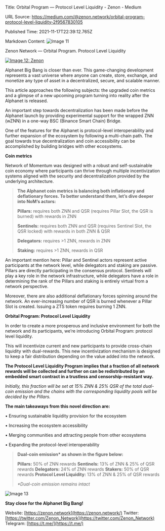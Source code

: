 Title: Orbital Program — Protocol Level Liquidity - Zenon - Medium

URL Source: https://medium.com/@zenon.network/orbital-program-protocol-level-liquidity-2f9567830105

Published Time: 2021-11-17T22:39:12.765Z

Markdown Content:
![Image 11](https://miro.medium.com/v2/resize:fit:700/1*-Ci8SFzrcn7S4wFsfILxgw.png)

Zenon Network — Orbital Program. Protocol Level Liquidity

[![Image 12: Zenon](https://miro.medium.com/v2/resize:fill:44:44/1*rFXGQl3tfmku28AMjfzlAQ.png)](https://medium.com/@zenon.network?source=post_page---byline--2f9567830105--------------------------------)

Alphanet Big Bang is closer than ever. This game-changing development represents a vast universe where anyone can create, store, exchange, and monetize any type of asset in a decentralized, secure, and scalable manner.

This article approaches the following subjects: the upgraded coin metrics and a glimpse of a new upcoming program turning into reality after the Alphanet is released.

An important step towards decentralization has been made before the Alphanet launch by providing experimental support for the wrapped ZNN (wZNN) in a one-way BSC (Binance Smart Chain) Bridge.

One of the features for the Alphanet is protocol-level interoperability and further expansion of the ecosystem by following a multi-chain path. The goal towards true decentralization and coin accessibility can be accomplished by building bridges with other ecosystems.

**Coin metrics**

Network of Momentum was designed with a robust and self-sustainable coin economy where participants can thrive through multiple incentivization systems aligned with the security and decentralization provided by the underlying architecture.

> **The Alphanet coin metrics is balancing both inflationary and deflationary forces. To better understand them, let’s dive deeper into NoM’s actors:**
>
> **Pillars:** requires both ZNN and QSR (requires Pillar Slot, the QSR is burned) with rewards in ZNN
>
> **Sentinels:** requires both ZNN and QSR (requires Sentinel Slot, the QSR locked) with rewards in both ZNN & QSR
>
> **Delegators:** requires \>1 ZNN, rewards in ZNN
>
> **Staking:** requires \>1 ZNN, rewards in QSR

An important mention here: Pillar and Sentinel actors represent active participants at the network level, while delegators and staking are passive. Pillars are directly participating in the consensus protocol. Sentinels will play a key role in the network infrastructure, while delegators have a role in determining the rank of the Pillars and staking is entirely virtual from a network perspective.

Moreover, there are also additional deflationary forces spinning around the network. An ever-increasing number of QSR is burned whenever a Pillar Slot is created. Issuing a ZTS token requires burning 1 ZNN.

**Orbital Program: Protocol Level Liquidity**

In order to create a more prosperous and inclusive environment for both the network and its participants, we’re introducing Orbital Program: protocol level liquidity.

This will incentivize current and new participants to provide cross-chain liquidity with dual-rewards. This new incentivization mechanism is designed to keep a fair distribution depending on the value added into the network.

**The Protocol Level Liquidity Program implies that a fraction of all network rewards will be collected and further on can be redistributed by an embedded smart contract in a trustless and censorship-resistant way.**

_Initially, this fraction will be set at 15% ZNN & 25% QSR of the total dual-coin emission and the chains with the corresponding liquidity pools will be decided by the Pillars._

**The main takeaways from this novel direction are:**

• Ensuring sustainable liquidity provision for the ecosystem

• Increasing the ecosystem accessibility

• Merging communities and attracting people from other ecosystems

• Expanding the protocol-level interoperability

> **Dual-coin emission\* as shown in the figure below:**
>
> **Pillars:** 50% of ZNN rewards
> **Sentinels:** 13% of ZNN & 25% of QSR rewards
> **Delegators:** 24% of ZNN rewards
> **Stakers:** 50% of QSR rewards
> **Protocol Level Liquidity:** 13% of ZNN & 25% of QSR rewards
>
> _\*Dual-coin emission remains intact_

![Image 13](https://miro.medium.com/v2/resize:fit:700/1*v549v2daQbLHfTI6dpxxiA.png)

**Stay close for the Alphanet Big Bang!**

Website: [https://zenon.network](https://zenon.network/)
Twitter: [https://twitter.com/Zenon_Network](https://twitter.com/Zenon_Network)
Telegram: [https://t.me/](https://t.me/)
